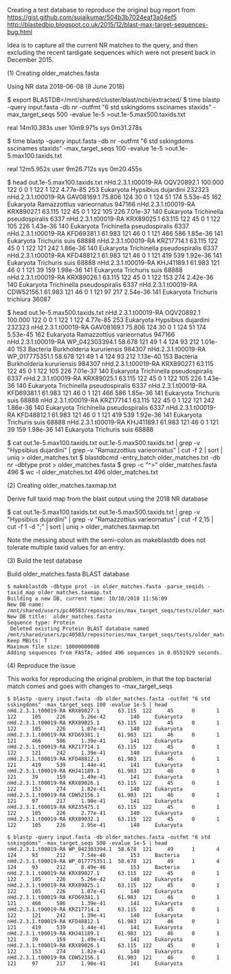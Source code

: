 Creating a test database to reproduce the original bug report from
https://gist.github.com/sujaikumar/504b3b7024eaf3a04ef5
http://blastedbio.blogspot.co.uk/2015/12/blast-max-target-sequences-bug.html

Idea is to capture all the current NR matches to the query, and then
excluding the recent tardigate sequences which were not present back
in December 2015.

(1) Creating older_matches.fasta

Using NR data 2018-06-08 (8 June 2018)

$ export BLASTDB=/mnt/shared/cluster/blast/ncbi/extracted/
$ time blastp -query input.fasta -db nr -outfmt "6 std sskingdoms sscinames staxids" -max_target_seqs 500 -evalue 1e-5 >out.1e-5.max500.taxids.txt

real	14m10.383s
user	10m9.971s
sys	0m31.278s

$ time blastp -query input.fasta -db nr -outfmt "6 std sskingdoms sscinames staxids" -max_target_seqs 100 -evalue 1e-5 >out.1e-5.max100.taxids.txt

real	12m5.952s
user	9m26.712s
sys	0m20.455s

$ head out.1e-5.max100.taxids.txt
nHd.2.3.1.t00019-RA	OQV20892.1	100.000	122	0	0	1	122	1	122	4.77e-85	253	Eukaryota	Hypsibius dujardini	232323
nHd.2.3.1.t00019-RA	GAV08169.1	75.806	124	30	0	1	124	51	174	5.53e-45	162	Eukaryota	Ramazzottius varieornatus	947166
nHd.2.3.1.t00019-RA	KRX89027.1	63.115	122	45	0	1	122	105	226	7.01e-37	140	Eukaryota	Trichinella pseudospiralis	6337
nHd.2.3.1.t00019-RA	KRX89025.1	63.115	122	45	0	1	122	105	226	1.43e-36	140	Eukaryota	Trichinella pseudospiralis	6337
nHd.2.3.1.t00019-RA	KFD69381.1	61.983	121	46	0	1	121	466	586	1.85e-36	141	Eukaryota	Trichuris suis	68888
nHd.2.3.1.t00019-RA	KRZ17714.1	63.115	122	45	0	1	122	121	242	1.86e-36	140	Eukaryota	Trichinella pseudospiralis	6337
nHd.2.3.1.t00019-RA	KFD48812.1	61.983	121	46	0	1	121	419	539	1.92e-36	141	Eukaryota	Trichuris suis	68888
nHd.2.3.1.t00019-RA	KHJ41189.1	61.983	121	46	0	1	121	39	159	1.98e-36	141	Eukaryota	Trichuris suis	68888
nHd.2.3.1.t00019-RA	KRX89026.1	63.115	122	45	0	1	122	153	274	2.42e-36	140	Eukaryota	Trichinella pseudospiralis	6337
nHd.2.3.1.t00019-RA	CDW52156.1	61.983	121	46	0	1	121	97	217	2.54e-36	141	Eukaryota	Trichuris trichiura	36087

$ head out.1e-5.max500.taxids.txt
nHd.2.3.1.t00019-RA	OQV20892.1	100.000	122	0	0	1	122	1	122	4.77e-85	253	Eukaryota	Hypsibius dujardini	232323
nHd.2.3.1.t00019-RA	GAV08169.1	75.806	124	30	0	1	124	51	174	5.53e-45	162	Eukaryota	Ramazzottius varieornatus	947166
nHd.2.3.1.t00019-RA	WP_042303394.1	58.678	121	49	1	4	124	93	212	1.01e-40	153	Bacteria	Burkholderia kururiensis	984307
nHd.2.3.1.t00019-RA	WP_017775351.1	58.678	121	49	1	4	124	93	212	1.13e-40	153	Bacteria	Burkholderia kururiensis	984307
nHd.2.3.1.t00019-RA	KRX89027.1	63.115	122	45	0	1	122	105	226	7.01e-37	140	Eukaryota	Trichinella pseudospiralis	6337
nHd.2.3.1.t00019-RA	KRX89025.1	63.115	122	45	0	1	122	105	226	1.43e-36	140	Eukaryota	Trichinella pseudospiralis	6337
nHd.2.3.1.t00019-RA	KFD69381.1	61.983	121	46	0	1	121	466	586	1.85e-36	141	Eukaryota	Trichuris suis	68888
nHd.2.3.1.t00019-RA	KRZ17714.1	63.115	122	45	0	1	122	121	242	1.86e-36	140	Eukaryota	Trichinella pseudospiralis	6337
nHd.2.3.1.t00019-RA	KFD48812.1	61.983	121	46	0	1	121	419	539	1.92e-36	141	Eukaryota	Trichuris suis	68888
nHd.2.3.1.t00019-RA	KHJ41189.1	61.983	121	46	0	1	121	39	159	1.98e-36	141	Eukaryota	Trichuris suis	68888

$ cat out.1e-5.max100.taxids.txt out.1e-5.max500.taxids.txt | grep -v "Hypsibius dujardini" | grep -v "Ramazzottius varieornatus" | cut -f 2 | sort | uniq > older_matches.txt
$ blastdbcmd -entry_batch older_matches.txt -db nr -dbtype prot > older_matches.fasta
$ grep -c "^>" older_matches.fasta 
496
$ wc -l older_matches.txt 
496 older_matches.txt


(2) Creating older_matches.taxmap.txt

Derive full taxid map from the blast output using the 2018 NR database

$ cat out.1e-5.max100.taxids.txt out.1e-5.max500.taxids.txt | grep -v "Hypsibius dujardini" | grep -v "Ramazzottius varieornatus" | cut -f 2,15 | cut -f 1 -d ";" | sort | uniq > older_matches.taxmap.txt

Note the messing about with the semi-colon as makeblastdb does not tolerate
multiple taxid values for an entry.


(3) Build the test database


Build older_matches.fasta BLAST database
    
    $ makeblastdb -dbtype prot -in older_matches.fasta -parse_seqids -taxid_map older_matches.taxmap.txt
    Building a new DB, current time: 10/10/2018 11:56:09
    New DB name:   /mnt/shared/users/pc40583/repositories/max_target_seqs/tests/older_matches.fasta
    New DB title:  older_matches.fasta
    Sequence type: Protein
     Deleted existing Protein BLAST database named /mnt/shared/users/pc40583/repositories/max_target_seqs/tests/older_matches.fasta
    Keep MBits: T
    Maximum file size: 1000000000B
    Adding sequences from FASTA; added 496 sequences in 0.0551929 seconds.


(4) Reproduce the issue


This works for reproducing the original problem, in that the top bacterial match comes and goes with changes to -max_target_seqs
    
    $ blastp -query input.fasta -db older_matches.fasta -outfmt "6 std sskingdoms" -max_target_seqs 100 -evalue 1e-5 | head
    nHd.2.3.1.t00019-RA KRX89027.1      63.115  122     45      0       1       122     105     226     5.26e-42        140     Eukaryota
    nHd.2.3.1.t00019-RA KRX89025.1      63.115  122     45      0       1       122     105     226     1.07e-41        140     Eukaryota
    nHd.2.3.1.t00019-RA KFD69381.1      61.983  121     46      0       1       121     466     586     1.39e-41        141     Eukaryota
    nHd.2.3.1.t00019-RA KRZ17714.1      63.115  122     45      0       1       122     121     242     1.39e-41        140     Eukaryota
    nHd.2.3.1.t00019-RA KFD48812.1      61.983  121     46      0       1       121     419     539     1.44e-41        141     Eukaryota
    nHd.2.3.1.t00019-RA KHJ41189.1      61.983  121     46      0       1       121     39      159     1.49e-41        141     Eukaryota
    nHd.2.3.1.t00019-RA KRX89026.1      63.115  122     45      0       1       122     153     274     1.82e-41        140     Eukaryota
    nHd.2.3.1.t00019-RA CDW52156.1      61.983  121     46      0       1       121     97      217     1.90e-41        141     Eukaryota
    nHd.2.3.1.t00019-RA KRZ35475.1      63.115  122     45      0       1       122     105     226     2.77e-41        140     Eukaryota
    nHd.2.3.1.t00019-RA KRX89032.1      63.115  122     45      0       1       122     105     226     2.95e-41        140     Eukaryota
    
    $ blastp -query input.fasta -db older_matches.fasta -outfmt "6 std sskingdoms" -max_target_seqs 500 -evalue 1e-5 | head
    nHd.2.3.1.t00019-RA WP_042303394.1  58.678  121     49      1       4       124     93      212     7.54e-46        153     Bacteria
    nHd.2.3.1.t00019-RA WP_017775351.1  58.678  121     49      1       4       124     93      212     8.49e-46        153     Bacteria
    nHd.2.3.1.t00019-RA KRX89027.1      63.115  122     45      0       1       122     105     226     5.26e-42        140     Eukaryota
    nHd.2.3.1.t00019-RA KRX89025.1      63.115  122     45      0       1       122     105     226     1.07e-41        140     Eukaryota
    nHd.2.3.1.t00019-RA KFD69381.1      61.983  121     46      0       1       121     466     586     1.39e-41        141     Eukaryota
    nHd.2.3.1.t00019-RA KRZ17714.1      63.115  122     45      0       1       122     121     242     1.39e-41        140     Eukaryota
    nHd.2.3.1.t00019-RA KFD48812.1      61.983  121     46      0       1       121     419     539     1.44e-41        141     Eukaryota
    nHd.2.3.1.t00019-RA KHJ41189.1      61.983  121     46      0       1       121     39      159     1.49e-41        141     Eukaryota
    nHd.2.3.1.t00019-RA KRX89026.1      63.115  122     45      0       1       122     153     274     1.82e-41        140     Eukaryota
    nHd.2.3.1.t00019-RA CDW52156.1      61.983  121     46      0       1       121     97      217     1.90e-41        141     Eukaryota
